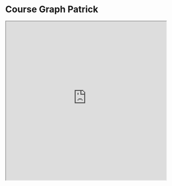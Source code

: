 # Course Graph Patrick

<iframe allow="fullscreen" style="width: 100%!important; height: 500px;" src="https://prime-applets.ewi.tudelft.nl/graph/CT1000/Patrick?lecture=undefined&view=all" allowfullscreen></iframe>